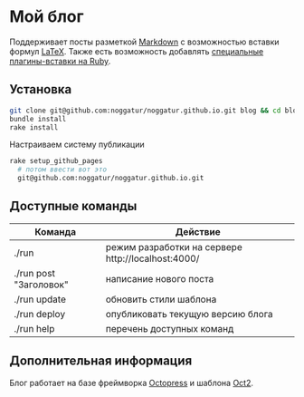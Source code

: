 # Мой блог

Поддерживает посты разметкой [Markdown](http://daringfireball.net/projects/markdown/) с возможностью вставки формул [LaTeX](https://ru.wikipedia.org/wiki/LaTeX).
Также есть возможность добавлять [специальные плагины-вставки на Ruby](http://octopress.org/docs/plugins/).

## Установка

```sh
git clone git@github.com:noggatur/noggatur.github.io.git blog && cd blog
bundle install
rake install
```

Настраиваем систему публикации
```sh
rake setup_github_pages
  # потом ввести вот это
  git@github.com:noggatur/noggatur.github.io.git
```

## Доступные команды

Команда | Действие
------- | --------
./run                  | режим разработки на сервере http://localhost:4000/
./run post "Заголовок" | написание нового поста
./run update           | обновить стили шаблона
./run deploy           | опубликовать текущую версию блога
./run help             | перечень доступных команд


## Дополнительная информация

Блог работает на базе фреймворка [Octopress](http://octopress.org/) и шаблона [Oct2](http://bijumon.github.io/oct2/).